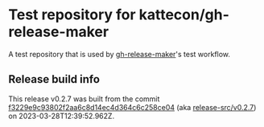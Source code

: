 # Test repository for kattecon/gh-release-maker

A test repository that is used by [gh-release-maker](https://github.com/kattecon/gh-release-maker)'s test workflow.

## Release build info

This release v0.2.7 was built from the commit [f3229e9c93802f2aa6c8d14ec4d364c6c258ce04](https://github.com/kattecon/gh-release-maker-test/tree/f3229e9c93802f2aa6c8d14ec4d364c6c258ce04) (aka [release-src/v0.2.7](https://github.com/kattecon/gh-release-maker-test/tree/release-src/v0.2.7)) on 2023-03-28T12:39:52.962Z.
        